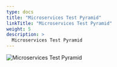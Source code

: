 ```yaml
---
type: docs
title: "Microservices Test Pyramid"
linkTitle: "Microservices Test Pyramid"
weight: 5
description: >
  Microservices Test Pyramid
---
```


![Microservices Test Pyramid](/images/bootcamp-slides/automated-tests-bootcamp/Slide5.PNG)

